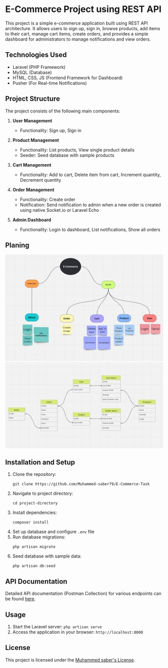 # E-Commerce Project using REST API

This project is a simple e-commerce application built using REST API architecture. It allows users to sign up, sign in, browse products, add items to their cart, manage cart items, create orders, and provides a simple dashboard for administrators to manage notifications and view orders.

## Technologies Used

- Laravel (PHP Framework)
- MySQL (Database)
- HTML, CSS, JS (Frontend Framework for Dashboard)
- Pusher (For Real-time Notifications)


## Project Structure

The project consists of the following main components:

1. **User Management**
   - Functionality: Sign up, Sign in

2. **Product Management**
   - Functionality: List products, View single product details
   - Seeder: Seed database with sample products

3. **Cart Management**
   - Functionality: Add to cart, Delete item from cart, Increment quantity, Decrement quantity

4. **Order Management**
   - Functionality: Create order
   - Notification: Send notification to admin when a new order is created using native Socket.io or Laravel Echo

5. **Admin Dashboard**
   - Functionality: Login to dashboard, List notifications, Show all orders


## Planing

![Screenshot 1](1.png)
![Screenshot 2](2.png)



## Installation and Setup

1. Clone the repository: 
    ```
    git clone https://github.com/Muhammed-saber79/E-Commerce-Task
    ```
2. Navigate to project directory:
    ```
    cd project-directory
    ```
3. Install dependencies: 
    ```
    composer install
    ```
4. Set up database and configure `.env` file
5. Run database migrations: 
    ```
    php artisan migrate
    ```
6. Seed database with sample data: 
    ```
    php artisan db:seed
    ```

## API Documentation

Detailed API documentation (Postman Collection) for various endpoints can be found [here](E-Commerce.postman_collection.json).

## Usage

1. Start the Laravel server: `php artisan serve`
2. Access the application in your browser: `http://localhost:8000`


## License

This project is licensed under the [Muhammed saber's License](https://www.github.com/Muhammed-saber79).